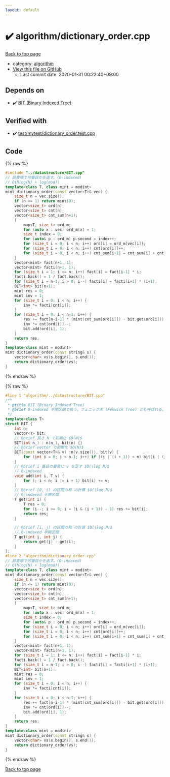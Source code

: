 ```yaml
---
layout: default
---
```


<!-- mathjax config similar to math.stackexchange -->
<script type="text/javascript" async
  src="https://cdnjs.cloudflare.com/ajax/libs/mathjax/2.7.5/MathJax.js?config=TeX-MML-AM_CHTML">
</script>
<script type="text/x-mathjax-config">
  MathJax.Hub.Config({
    TeX: { equationNumbers: { autoNumber: "AMS" }},
    tex2jax: {
      inlineMath: [ ['$','$'] ],
      processEscapes: true
    },
    "HTML-CSS": { matchFontHeight: false },
    displayAlign: "left",
    displayIndent: "2em"
  });
</script>

<script type="text/javascript" src="https://cdnjs.cloudflare.com/ajax/libs/jquery/3.4.1/jquery.min.js"></script>
<script src="https://cdn.jsdelivr.net/npm/jquery-balloon-js@1.1.2/jquery.balloon.min.js" integrity="sha256-ZEYs9VrgAeNuPvs15E39OsyOJaIkXEEt10fzxJ20+2I=" crossorigin="anonymous"></script>
<script type="text/javascript" src="../../assets/js/copy-button.js"></script>
<link rel="stylesheet" href="../../assets/css/copy-button.css" />


# :heavy_check_mark: algorithm/dictionary_order.cpp

<a href="../../index.html">Back to top page</a>

* category: <a href="../../index.html#ed469618898d75b149e5c7c4b6a1c415">algorithm</a>
* <a href="{{ site.github.repository_url }}/blob/master/algorithm/dictionary_order.cpp">View this file on GitHub</a>
    - Last commit date: 2020-01-31 00:22:40+09:00




## Depends on

* :heavy_check_mark: <a href="../datastructure/BIT.cpp.html">BIT (Binary Indexed Tree)</a>


## Verified with

* :heavy_check_mark: <a href="../../verify/test/mytest/dictionary_order.test.cpp.html">test/mytest/dictionary_order.test.cpp</a>


## Code

<a id="unbundled"></a>
{% raw %}
```cpp
#include "../datastructure/BIT.cpp"
// 辞書順で何番目かを返す。(0-indexed)
// O(Nlog(N) + log(mod))
template<class T, class mint = modint>
mint dictionary_order(const vector<T>& vec) {
	size_t n = vec.size();
	if (n <= 1) return mint(0);
	vector<size_t> ord(n);
	vector<size_t> cnt(n);
	vector<size_t> cnt_sum(n+1);
	{
		map<T, size_t> ord_m;
		for (auto x : vec) ord_m[x] = 1;
		size_t index = 0;
		for (auto& p : ord_m) p.second = index++;
		for (size_t i = 0; i < n; i++) ord[i] = ord_m[vec[i]];
		for (size_t i = 0; i < n; i++) cnt[ord[i]]++;
		for (size_t i = 0; i < n; i++) cnt_sum[i+1] = cnt_sum[i] + cnt[i];
	}
	vector<mint> fact(n+1, 1);
	vector<mint> facti(n+1, 1);
	for (size_t i = 1; i <= n; i++) fact[i] = fact[i-1] * i;
	facti.back() = 1 / fact.back();
	for (size_t i = n-1; i > 0; i--) facti[i] = facti[i+1] * (i+1);
	BIT<int> bit(n+1);
	mint res = 0;
	mint inv = 1;
	for (size_t i = 0; i < n; i++) {
		inv *= facti[cnt[i]];
	}
	for (size_t i = 0; i < n-1; i++) {
		res += fact[n-i-1] * (mint(cnt_sum[ord[i]]) - bit.get(ord[i])) * inv;
		inv *= cnt[ord[i]]--;
		bit.add(ord[i], 1);
	}
	return res;
}
template<class mint = modint>
mint dictionary_order(const string& s) {
	vector<char> vs(s.begin(), s.end());
	return dictionary_order(vs);
}
```
{% endraw %}

<a id="bundled"></a>
{% raw %}
```cpp
#line 1 "algorithm/../datastructure/BIT.cpp"
/**
 * @title BIT (Binary Indexed Tree)
 * @brief 0-indexed 半開区間で扱う。フェニック木 (Fenwick Tree) とも呼ばれる。
 */
template<class T>
struct BIT {
	int n;
	vector<T> bit;
	// @brief 長さ N で初期化 $O(N)$
	BIT(int n_) : n(n_), bit(n) {}
	// @brief vector で初期化 $O(N)$
	BIT(const vector<T>& v) :n(v.size()), bit(v) {
		for (int i = 0; i < n-1; i++) if ((i | (i + 1)) < n) bit[i | (i + 1)] += bit[i];
	}
	// @brief i 番目の要素に v を足す $O(\log N)$
 	// 0-indexed
	void add(int i, T v) {
		for (; i < n; i |= i + 1) bit[i] += v;
	}
	// @brief [0, i) の区間の和 の計算 $O(\log N)$
 	// 0-indexed 半開区間
	T get(int i) {
		T res = 0;
		for (i--; i >= 0; i = (i & (i + 1)) - 1) res += bit[i];
		return res;
	}

	// @brief [i, j) の区間の和 の計算 $O(\log N)$
 	// 0-indexed 半開区間
	T get(int i, int j) {
		return get(j) - get(i);
	}
};
#line 2 "algorithm/dictionary_order.cpp"
// 辞書順で何番目かを返す。(0-indexed)
// O(Nlog(N) + log(mod))
template<class T, class mint = modint>
mint dictionary_order(const vector<T>& vec) {
	size_t n = vec.size();
	if (n <= 1) return mint(0);
	vector<size_t> ord(n);
	vector<size_t> cnt(n);
	vector<size_t> cnt_sum(n+1);
	{
		map<T, size_t> ord_m;
		for (auto x : vec) ord_m[x] = 1;
		size_t index = 0;
		for (auto& p : ord_m) p.second = index++;
		for (size_t i = 0; i < n; i++) ord[i] = ord_m[vec[i]];
		for (size_t i = 0; i < n; i++) cnt[ord[i]]++;
		for (size_t i = 0; i < n; i++) cnt_sum[i+1] = cnt_sum[i] + cnt[i];
	}
	vector<mint> fact(n+1, 1);
	vector<mint> facti(n+1, 1);
	for (size_t i = 1; i <= n; i++) fact[i] = fact[i-1] * i;
	facti.back() = 1 / fact.back();
	for (size_t i = n-1; i > 0; i--) facti[i] = facti[i+1] * (i+1);
	BIT<int> bit(n+1);
	mint res = 0;
	mint inv = 1;
	for (size_t i = 0; i < n; i++) {
		inv *= facti[cnt[i]];
	}
	for (size_t i = 0; i < n-1; i++) {
		res += fact[n-i-1] * (mint(cnt_sum[ord[i]]) - bit.get(ord[i])) * inv;
		inv *= cnt[ord[i]]--;
		bit.add(ord[i], 1);
	}
	return res;
}
template<class mint = modint>
mint dictionary_order(const string& s) {
	vector<char> vs(s.begin(), s.end());
	return dictionary_order(vs);
}

```
{% endraw %}

<a href="../../index.html">Back to top page</a>

